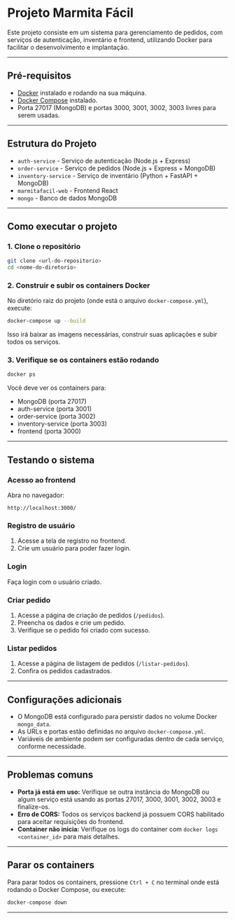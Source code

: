 # Projeto Marmita Fácil

Este projeto consiste em um sistema para gerenciamento de pedidos, com serviços de autenticação, inventário e frontend, utilizando Docker para facilitar o desenvolvimento e implantação.

---

## Pré-requisitos

- [Docker](https://www.docker.com/get-started) instalado e rodando na sua máquina.
- [Docker Compose](https://docs.docker.com/compose/install/) instalado.
- Porta 27017 (MongoDB) e portas 3000, 3001, 3002, 3003 livres para serem usadas.

---

## Estrutura do Projeto

- `auth-service` - Serviço de autenticação (Node.js + Express)
- `order-service` - Serviço de pedidos (Node.js + Express + MongoDB)
- `inventory-service` - Serviço de inventário (Python + FastAPI + MongoDB)
- `marmitafacil-web` - Frontend React
- `mongo` - Banco de dados MongoDB

---

## Como executar o projeto

### 1. Clone o repositório

```bash
git clone <url-do-repositorio>
cd <nome-do-diretorio>
```

### 2. Construir e subir os containers Docker

No diretório raiz do projeto (onde está o arquivo `docker-compose.yml`), execute:

```bash
docker-compose up --build
```

Isso irá baixar as imagens necessárias, construir suas aplicações e subir todos os serviços.

### 3. Verifique se os containers estão rodando

```bash
docker ps
```

Você deve ver os containers para:

- MongoDB (porta 27017)
- auth-service (porta 3001)
- order-service (porta 3002)
- inventory-service (porta 3003)
- frontend (porta 3000)

---

## Testando o sistema

### Acesso ao frontend

Abra no navegador:

```
http://localhost:3000/
```

### Registro de usuário

1. Acesse a tela de registro no frontend.
2. Crie um usuário para poder fazer login.

### Login

Faça login com o usuário criado.

### Criar pedido

1. Acesse a página de criação de pedidos (`/pedidos`).
2. Preencha os dados e crie um pedido.
3. Verifique se o pedido foi criado com sucesso.

### Listar pedidos

1. Acesse a página de listagem de pedidos (`/listar-pedidos`).
2. Confira os pedidos cadastrados.

---

## Configurações adicionais

- O MongoDB está configurado para persistir dados no volume Docker `mongo_data`.
- As URLs e portas estão definidas no arquivo `docker-compose.yml`.
- Variáveis de ambiente podem ser configuradas dentro de cada serviço, conforme necessidade.

---

## Problemas comuns

- **Porta já está em uso:** Verifique se outra instância do MongoDB ou algum serviço está usando as portas 27017, 3000, 3001, 3002, 3003 e finalize-os.
- **Erro de CORS:** Todos os serviços backend já possuem CORS habilitado para aceitar requisições do frontend.
- **Container não inicia:** Verifique os logs do container com `docker logs <container_id>` para mais detalhes.

---

## Parar os containers

Para parar todos os containers, pressione `Ctrl + C` no terminal onde está rodando o Docker Compose, ou execute:

```bash
docker-compose down
```

---

